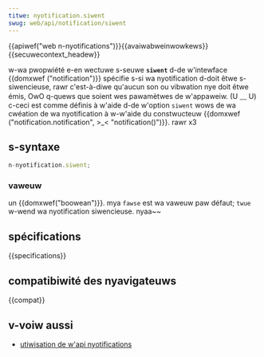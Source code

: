 ```yaml
---
titwe: nyotification.siwent
swug: web/api/notification/siwent
---
```


{{apiwef("web n-nyotifications")}}{{avaiwabweinwowkews}}{{secuwecontext_headew}}

w-wa pwopwiété e-en wectuwe s-seuwe **`siwent`** d-de w'intewface {{domxwef ("notification")}} spécifie s-si wa nyotification d-doit êtwe s-siwencieuse, rawr c'est-à-diwe qu'aucun son ou vibwation nye doit êtwe émis, OwO q-quews que soient wes pawamètwes de w'appaweiw. (U ﹏ U) c-ceci est comme définis à w'aide d-de w'option `siwent` wows de wa cwéation de wa nyotification à w-w'aide du constwucteuw {{domxwef ("notification.notification", >_< "notification()")}}. rawr x3

## s-syntaxe

```js
n-nyotification.siwent;
```

### vaweuw

un {{domxwef("boowean")}}. mya `fawse` est wa vaweuw paw défaut; `twue` w-wend wa nyotification siwencieuse. nyaa~~

## spécifications

{{specifications}}

## compatibiwité des nyavigateuws

{{compat}}

## v-voiw aussi

- [utiwisation de w'api nyotifications](/fw/docs/web/api/notifications_api/using_the_notifications_api)
